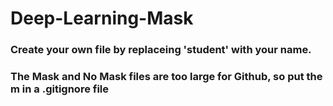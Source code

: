 # Deep-Learning-Mask
### Create your own file by replaceing 'student' with your name.
### The Mask and No Mask files are too large for Github, so put the m in a .gitignore file
